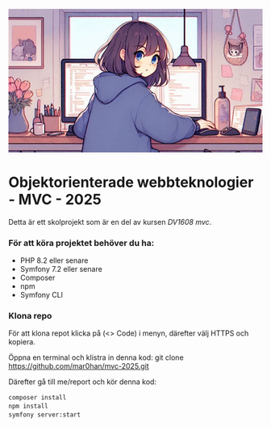 ![image](public/img/gitreadme.png)

Objektorienterade webbteknologier - MVC - 2025
====================

Detta är ett skolprojekt som är en del av kursen *DV1608 mvc*.

### För att köra projektet behöver du ha:

- PHP 8.2 eller senare
- Symfony 7.2 eller senare
- Composer
- npm 
- Symfony CLI

### Klona repo
För att klona repot klicka på (<> Code) i menyn, därefter välj HTTPS och kopiera. 

Öppna en terminal och klistra in denna kod: git clone https://github.com/mar0han/mvc-2025.git

Därefter gå till me/report och kör denna kod:
```bash
composer install
npm install
symfony server:start

